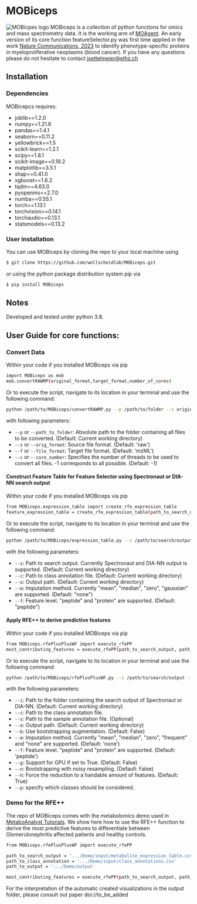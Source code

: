 # MOBiceps
![MOBicpes logo](./images/MOBiceps.png)
MOBiceps is a collection of python functions for omics and mass spectrometry data. It is the working arm of [MOAgent](https://github.com/wollscheidlab/MOAgent). An early version of its core function featureSelector.py was first time applied in the work [Nature Communications, 2023](https://www.nature.com/articles/s41467-023-42101-z) to identify phenotype-specific proteins in myeloproliferative neoplasms (blood cancer).
If you have any questions please do not hesitate to contact jsettelmeier@ethz.ch

## Installation

### Dependencies

MOBicepcs requires:

- joblib==1.2.0
- numpy==1.21.6
- pandas==1.4.1
- seaborn==0.11.2
- yellowbrick==1.5
- scikit-learn==1.2.1
- scipy==1.8.1
- scikit-image==0.19.2
- matplotlib==3.5.1
- shap==0.41.0
- xgboost==1.6.2
- tqdm==4.63.0
- pyopenms==2.7.0
- numba==0.55.1
- torch==1.13.1
- torchvision==0.14.1
- torchaudio==0.13.1
- statsmodels==0.13.2

### User installation 

You can use MOBiceps by cloning the repo to your local machine using

```bash
$ git clone https://github.com/wollscheidlab/MOBiceps.git
```
or using the python package distribution system pip via

```bash
$ pip install MOBiceps
```

## Notes
Developed and tested under python 3.8. 


## User Guide for core functions:

### Convert Data

Within your code if you installed MOBiceps via pip

```bash
import MOBiceps as mob
mob.convertRAWMP(original_format,target_format,number_of_cores)
```

Or to execute the script, navigate to its location in your terminal and use the following command:

```bash
python /path/to/MOBiceps/convertRAWMP.py --p /path/to/folder --s original_format --f target_format --c number_of_cores
```
with following parameters:

- `--p` or `--path_to_folder`: Absolute path to the folder containing all files to be converted. (Default: Current working directory)
- `--s` or `--orig_format`: Source file format. (Default: 'raw')
- `--f` or `--file_format`: Target file format. (Default: 'mzML')
- `--c` or `--core_number`: Specifies the number of threads to be used to convert all files. -1 corresponds to all possible. (Default: -1)


#### Construct Feature Table for Feature Selector using Spectronaut or DIA-NN search output

Within your code if you installed MOBiceps via pip

```bash
from MOBiceps.expression_table import create_rfe_expression_table
feature_expression_table = create_rfe_expression_table(path_to_search_output, path_to_class_annotation, path_to_output) 
```

Or to execute the script, navigate to its location in your terminal and use the following command:

```bash
python /path/to/MOBiceps/expression_table.py --s /path/to/search/output --c /path/to/class/annotation --o /path/to/output
```
with the following parameters:

- `--s`: Path to search output. Currently Spectronaut and DIA-NN output is supported. (Default: Current working directory)
- `--c`: Path to class annotation file. (Default: Current working directory)
- `--o`: Output path. (Default: Current working directory)
- `--m`: Imputation method. Currently "mean", "median", "zero", "gaussian" are supported. (Default: "none")
- `--f`: Feature level. "peptide" and "protein" are supported. (Default: "peptide")

#### Apply RFE++ to derive predictive features

Within your code if you installed MOBiceps via pip

```bash
from MOBiceps.rfePlusPlusWF import execute_rfePP
most_contributing_features = execute_rfePP(path_to_search_output, path_to_class_annotation, path_to_output) 
```
Or to execute the script, navigate to its location in your terminal and use the following command:

```bash
python /path/to/MOBiceps/rfePlusPlusWF.py --i /path/to/search/output --c /path/to/class/annotation --o /path/to/output --p classA classB classC
```

with the following parameters:

- `--i`: Path to the folder containing the search output of Spectronaut or DIA-NN. (Default: Current working directory)
- `--c`: Path to the class annotation file.
- `--s`: Path to the sample annotation file. (Optional)
- `--o`: Output path. (Default: Current working directory)
- `--b`: Use bootstrapping augmentation. (Default: False)
- `--m`: Imputation method. Currently "mean", "median", "zero", "frequent" and "none" are supported. (Default: 'none')
- `--f`: Feature level. "peptide" and "protein" are supported. (Default: 'peptide')
- `--g`: Support for GPU if set to True. (Default: False)
- `--n`: Bootstrapping with noisy resampling. (Default: False)
- `--h`: Force the reduction to a handable  amount of features. (Default: True)
- `--p`: specify which classes should be considered. 

### Demo for the RFE++ 

The repo of MOBiceps comes with the metabolomics demo used in [MetaboAnalyst Tutorials](https://www.metaboanalyst.ca/docs/Tutorials.xhtml). We show here how to use the RFE++ function to derive the most predictive features to differentiate between Glomerulonephritis affected patients and healthy controls. 

```bash
from MOBiceps.rfePlusPlusWF import execute_rfePP

path_to_search_output = '.../Demo/input/metabolite_expression_table.csv'
path_to_class_annotation = '.../Demo/input/class_annotations.csv'
path_to_output = '.../Demo/output'

most_contributing_features = execute_rfePP(path_to_search_output, path_to_class_annotation, path_to_output) 
```
For the interpretation of the automatic created visualizations in the output folder, please consult out paper doi://to_be_added


